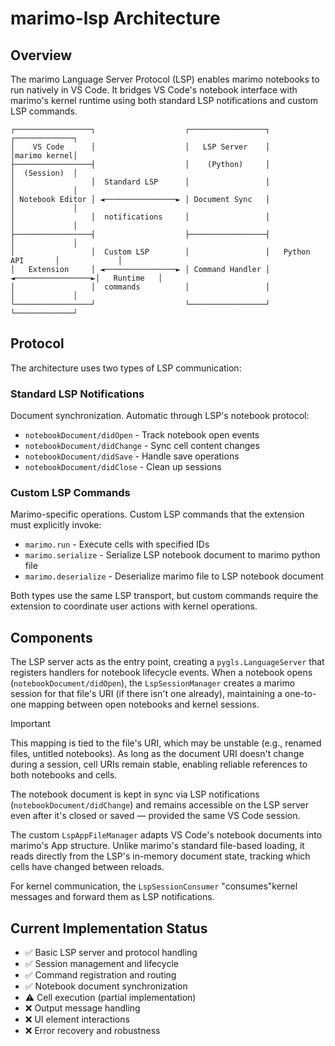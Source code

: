# marimo-lsp Architecture

## Overview

The marimo Language Server Protocol (LSP) enables marimo notebooks to run
natively in VS Code. It bridges VS Code's notebook interface with marimo's
kernel runtime using both standard LSP notifications and custom LSP commands.

```
┌─────────────────┐                    ┌─────────────────┐                    ┌─────────────┐
│    VS Code      │                    │   LSP Server    │                    │marimo kernel│
├─────────────────┤                    │    (Python)     │                    │  (Session)  │
│                 │  Standard LSP      │                 │                    │             │
│ Notebook Editor │ ◄────────────────► │ Document Sync   │                    │             │
│                 │  notifications     │                 │                    │             │
├─────────────────┤                    ├─────────────────┤                    │             │
│                 │  Custom LSP        │                 │   Python API       │             │
│   Extension     │ ◄────────────────► │ Command Handler │ ◄─────────────────►│   Runtime   │
│                 │  commands          │                 │                    │             │
└─────────────────┘                    └─────────────────┘                    └─────────────┘
```

## Protocol

The architecture uses two types of LSP communication:

### Standard LSP Notifications

Document synchronization. Automatic through LSP's notebook protocol:

- `notebookDocument/didOpen` - Track notebook open events
- `notebookDocument/didChange` - Sync cell content changes
- `notebookDocument/didSave` - Handle save operations
- `notebookDocument/didClose` - Clean up sessions

### Custom LSP Commands

Marimo-specific operations. Custom LSP commands that the extension must
explicitly invoke:

- `marimo.run` - Execute cells with specified IDs
- `marimo.serialize` - Serialize LSP notebook document to marimo python file
- `marimo.deserialize` - Deserialize marimo file to LSP notebook document

Both types use the same LSP transport, but custom commands require the extension
to coordinate user actions with kernel operations.

## Components

The LSP server acts as the entry point, creating a `pygls.LanguageServer` that
registers handlers for notebook lifecycle events. When a notebook opens
(`notebookDocument/didOpen`), the `LspSessionManager` creates a marimo session
for that file's URI (if there isn't one already), maintaining a one-to-one
mapping between open notebooks and kernel sessions.

> [!IMPORTANT]
> This mapping is tied to the file's URI, which may be unstable (e.g., renamed
> files, untitled notebooks). As long as the document URI doesn't change during
> a session, cell URIs remain stable, enabling reliable references to both
> notebooks and cells.

The notebook document is kept in sync via LSP notifications
(`notebookDocument/didChange`) and remains accessible on the LSP server even
after it's closed or saved — provided the same VS Code session.

The custom `LspAppFileManager` adapts VS Code's notebook documents into marimo's
App structure. Unlike marimo's standard file-based loading, it reads directly
from the LSP's in-memory document state, tracking which cells have changed
between reloads.

For kernel communication, the `LspSessionConsumer` "consumes"kernel messages and
forward them as LSP notifications.

## Current Implementation Status

- ✅ Basic LSP server and protocol handling
- ✅ Session management and lifecycle
- ✅ Command registration and routing
- ✅ Notebook document synchronization
- ⚠️ Cell execution (partial implementation)
- ❌ Output message handling
- ❌ UI element interactions
- ❌ Error recovery and robustness
